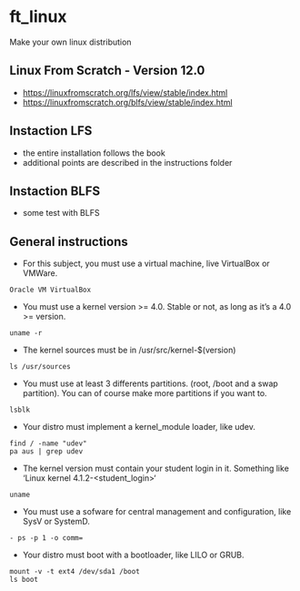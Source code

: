 # ft_linux
Make your own linux distribution

## Linux From Scratch - Version 12.0

- https://linuxfromscratch.org/lfs/view/stable/index.html
- https://linuxfromscratch.org/blfs/view/stable/index.html

## Instaction LFS
- the entire installation follows the book
- additional points are described in the instructions folder

## Instaction BLFS
- some test with BLFS

## General instructions
- For this subject, you must use a virtual machine, live VirtualBox or VMWare.
```
Oracle VM VirtualBox
```
- You must use a kernel version >= 4.0. Stable or not, as long as it’s a 4.0 >=
version.
```
uname -r
```
- The kernel sources must be in /usr/src/kernel-$(version)
```
ls /usr/sources
```
- You must use at least 3 differents partitions. (root, /boot and a swap partition). You can of course make more partitions if you want to.
```
lsblk
```
- Your distro must implement a kernel_module loader, like udev.
```
find / -name "udev"
pa aus | grep udev
```
- The kernel version must contain your student login in it. Something like ‘Linux kernel 4.1.2-<student_login>‘
```
uname
```
- You must use a sofware for central management and configuration, like SysV or
SystemD.
```
- ps -p 1 -o comm=
```
- Your distro must boot with a bootloader, like LILO or GRUB.
```
mount -v -t ext4 /dev/sda1 /boot
ls boot
```